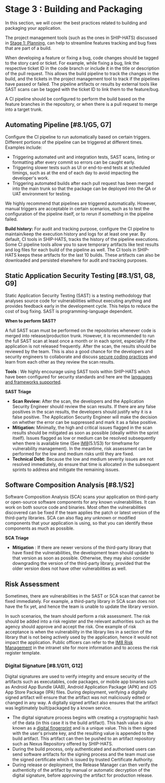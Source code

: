 # Stage 3 : Building and Packaging

In this section, we will cover the best practices related to building and packaging your application.

The project management tools (such as the ones in SHIP-HATS) discussed in [Stage 1: Planning](planning), can help to streamline features tracking and bug fixes that are part of a build.

When developing a feature or fixing a bug, code changes should be tagged to the story card or ticket. For example, while fixing a bug, link the respective ticket ID in the code branch or include it in the title or description of the pull request. This allows the build pipeline to track the changes in the build, and the tickets in the project management tool to track if the pipelines have passed or failed. The pipeline artifacts or results by external tools like SAST scans can be tagged with the ticket ID to link them to the feature/bug.

A CI pipeline should be configured to perform the build based on the feature branches in the repository, or when there is a pull request to merge into a target trunk.

## Automating Pipeline [#8.1/G5, G7]

Configure the CI pipeline to run automatically based on certain triggers. Different portions of the pipeline can be triggered at different times. Examples include:

- Triggering automated unit and integration tests, SAST scans, linting or formatting after every commit so errors can be caught early.
- Triggering slower tests such as UI or end-to-end tests at scheduled timings, such as at the end of each day to avoid impacting the developer's work.
- Triggering automated builds after each pull request has been merged into the main trunk so that the package can be deployed into the QA or UAT environment for testing.

We highly recommend that pipelines are triggered automatically. However, manual triggers are acceptable in certain scenarios, such as to test the configuration of the pipeline itself, or to rerun if something in the pipeline failed.

**Build history:** For audit and tracking purpose, configure the CI pipeline to maintain/keep the execution history and logs for at least one year. By default, CI tools in SHIP-HATS, tracks the history of the pipeline executions. Some CI pipeline tools allow you to save temporary artifacts like test results and log files for each build of the pipeline as well. The CI tools in SHIP-HATS keeps these artifacts for the last 10 builds. These artifacts can also be downloaded and persisted elsewhere for audit and tracking purposes.

## Static Application Security Testing [#8.1/S1, G8, G9]

Static Application Security Testing (SAST) is a testing methodology that analyses source code for vulnerabilities without executing anything and provides feedback early in the development cycle. This helps to reduce the cost of bug fixing. SAST is programming-language dependent.

**When to perform SAST?**

A full SAST scan must be performed on the repositories whenever code is merged into release/production trunk. However, it is recommended to run the full SAST scan at least once a month or in each sprint, especially if the application is not released frequently. After the scan, the results should be reviewed by the team. This is also a good chance for the developers and security engineers to collaborate and discuss [secure coding practices](https://docs.developer.tech.gov.sg/docs/devsecops-playbook/#/development?id=secure-coding-practices) and learn from each other as they review the scan results.

**Tools** : We highly encourage using SAST tools within SHIP-HATS which have been configured for security standards and here are the [languages and frameworks supported](https://www.microfocus.com/en-us/fortify-languages).

**SAST Triage**

- **Scan Review:** After the scan, the developers and the Application Security Engineer should review the scan results. If there are any false positives in the scan results, the developers should justify why it is a false positive. The Application Security Engineer will make the decision on whether the error can be suppressed and mark it as a false positive.
- **Mitigation:** Minimally, the high and critical issues flagged in the scan results should be mitigated as soon as possible (ideally within the sprint itself). Issues flagged as low or medium can be resolved subsequently when there is available time (See [IM8](https://intranet.mof.gov.sg/portal/IM/Themes/IT-Management/Security/Topics/Application-Development-Security.aspx)(5.1/S3) for timeframe for vulnerability management). In the meantime, risk assessment can be performed for the low and medium risks until they are fixed.
- **Technical Debt:** Because the low and medium severity issues are not resolved immediately, do ensure that time is allocated in the subsequent sprints to address and mitigate the remaining issues.


## Software Composition Analysis [#8.1/S2]

Software Composition Analysis (SCA) scans your application on third-party or open-source software components for any known vulnerabilities. It can work on both source code and binaries. Most often the vulnerabilities discovered can be fixed if the team applies the patch or latest version of the third-party libraries. SCA can also flag any unknown or modified components that your application is using, so that you can identify these components as much as possible.

**SCA Triage**

- **Mitigation** : If there are newer versions of the third-party library that have fixed the vulnerabilities, the development team should update to that version as soon as possible. Otherwise, they may also consider downgrading the version of the third-party library, provided that the older version does not have other vulnerabilities as well.

## Risk Assessment

Sometimes, there are vulnerabilities in the SAST or SCA scan that cannot be fixed immediately. For example, a third-party library in SCA scan does not have the fix yet, and hence the team is unable to update the library version.

In such scenarios, the team should perform a risk assessment. The risk should be added into a risk register and the relevant authorities such as the agency should approve and accept the risk. One example of risk acceptance is when the vulnerability in the library lies in a section of the library that is not being actively used by the application, hence it would not impact the application. Public officers can refer to the [IM8 Risk Management](https://intranet.mof.gov.sg/portal/IM/Themes/IT-Management/Set-policies,-standards-and-guidelines-for-ICT-man/Topic/Risk-Management.aspx) in the intranet site for more information and to access the risk register template.

### Digital Signature [#8.1/G11, G12]

Digital signatures are used to verify integrity and ensure security of the artifacts such as executables, code packages, or mobile app binaries such as Android App Bundle (AAB), Android Application Package (APK) and iOS App Store Package (IPA) files. During deployment, verifying a digitally signed artifact will ensure that the artifact was not maliciously edited or changed in any way. A digitally signed artifact also ensures that the artifact was legitimately built/packaged by a known service.

- The digital signature process begins with creating a cryptographic hash of the data (in this case it is the build artifact). This hash value is also known as a [digital fingerprint](https://www.sciencedirect.com/topics/computer-science/digital-fingerprint) and is a unique value. This is then signed with the user&#39;s private key, and the resulting value is appended to the build artifact. This artifact can then be pushed to an artifact repository such as Nexus Repository offered by SHIP-HATS.
- During the build process, only authenticated and authorised users can send software artifacts for the signing process and the team must use the signed certificate which is issued by trusted Certificate Authority.
- During release or deployment, the Release Manager can then verify the authenticity of the artifact by manual or automatic decryption of the digital signature, before approving the artifact for production release.
